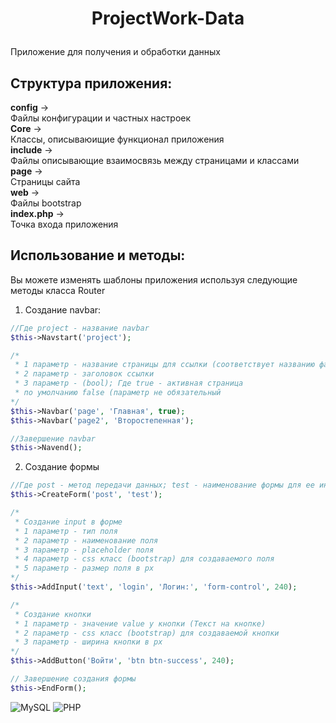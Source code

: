 # <p align="center">ProjectWork-Data</p>
Приложение для получения и обработки данных

## Структура приложения:

<b>config</b> -><br> 
Файлы конфигурации и частных настроек<br>
<b>Core</b> -><br>
Классы, описываюищие функционал приложения<br>
<b>include</b> -><br>
Файлы описывающие взаимосвязь между страницами и классами<br>
<b>page</b> -><br>
Страницы сайта<br>
<b>web</b> -><br>
Файлы bootstrap<br>
<b>index.php</b> -><br>
Точка входа приложения

## Использование и методы:

Вы можете изменять шаблоны приложения используя следующие методы класса Router

1. Создание navbar:

```php
//Где project - название navbar
$this->Navstart('project');

/*
 * 1 параметр - название страницы для ссылки (соответствует названию файла в каталоге "page"
 * 2 параметр - заголовок ссылки
 * 3 параметр - (bool); Где true - активная страница
 * по умолчанию false (параметр не обязательный
*/
$this->Navbar('page', 'Главная', true);
$this->Navbar('page2', 'Второстепенная');

//Завершение navbar
$this->Navend();
```

2. Создание формы

```php
//Где post - метод передачи данных; test - наименование формы для ее инициализации
$this->CreateForm('post', 'test');

/*
 * Создание input в форме
 * 1 параметр - тип поля
 * 2 параметр - наименование поля
 * 3 параметр - placeholder поля
 * 4 параметр - css класс (bootstrap) для создаваемого поля
 * 5 параметр - размер поля в px
*/
$this->AddInput('text', 'login', 'Логин:', 'form-control', 240);

/*
 * Создание кнопки
 * 1 параметр - значение value у кнопки (Текст на кнопке)
 * 2 параметр - css класс (bootstrap) для создаваемой кнопки
 * 3 параметр - ширина кнопки в px
*/
$this->AddButton('Войти', 'btn btn-success', 240);

// Завершение создания формы
$this->EndForm();
```


![MySQL](https://img.shields.io/badge/mysql-%2300f.svg?style=for-the-badge&logo=mysql&logoColor=white) ![PHP](https://img.shields.io/badge/php-%23777BB4.svg?style=for-the-badge&logo=php&logoColor=white)

